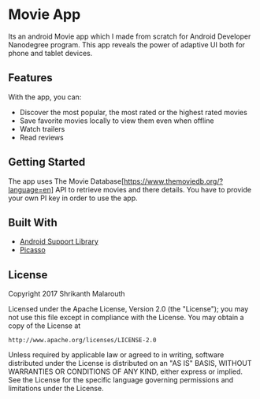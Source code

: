 # Movie App

Its an android Movie app which I made from scratch for Android Developer Nanodegree program. This app reveals the power of adaptive UI both for phone and tablet devices.

## Features

With the app, you can:
* Discover the most popular, the most rated or the highest rated movies
* Save favorite movies locally to view them even when offline
* Watch trailers
* Read reviews

## Getting Started

The app uses The Movie Database[https://www.themoviedb.org/?language=en] API to retrieve movies and there details. You have to provide your own PI key in order to use the app. 

## Built With

* [Android Support Library](https://developer.android.com/topic/libraries/support-library/index.html)
* [Picasso](http://square.github.io/picasso/)

## License

Copyright 2017 Shrikanth Malarouth

Licensed under the Apache License, Version 2.0 (the "License");
you may not use this file except in compliance with the License.
You may obtain a copy of the License at

    http://www.apache.org/licenses/LICENSE-2.0

Unless required by applicable law or agreed to in writing, software
distributed under the License is distributed on an "AS IS" BASIS,
WITHOUT WARRANTIES OR CONDITIONS OF ANY KIND, either express or implied.
See the License for the specific language governing permissions and
limitations under the License.
